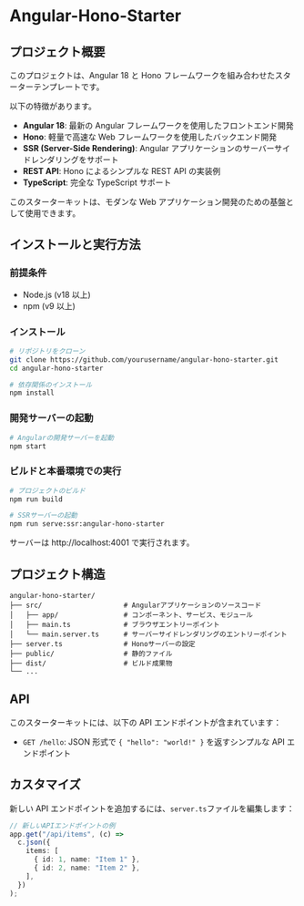 # Angular-Hono-Starter

## プロジェクト概要

このプロジェクトは、Angular 18 と Hono フレームワークを組み合わせたスターターテンプレートです。

以下の特徴があります。

- **Angular 18**: 最新の Angular フレームワークを使用したフロントエンド開発
- **Hono**: 軽量で高速な Web フレームワークを使用したバックエンド開発
- **SSR (Server-Side Rendering)**: Angular アプリケーションのサーバーサイドレンダリングをサポート
- **REST API**: Hono によるシンプルな REST API の実装例
- **TypeScript**: 完全な TypeScript サポート

このスターターキットは、モダンな Web アプリケーション開発のための基盤として使用できます。

## インストールと実行方法

### 前提条件

- Node.js (v18 以上)
- npm (v9 以上)

### インストール

```bash
# リポジトリをクローン
git clone https://github.com/yourusername/angular-hono-starter.git
cd angular-hono-starter

# 依存関係のインストール
npm install
```

### 開発サーバーの起動

```bash
# Angularの開発サーバーを起動
npm start
```

### ビルドと本番環境での実行

```bash
# プロジェクトのビルド
npm run build

# SSRサーバーの起動
npm run serve:ssr:angular-hono-starter
```

サーバーは http://localhost:4001 で実行されます。

## プロジェクト構造

```
angular-hono-starter/
├── src/                    # Angularアプリケーションのソースコード
│   ├── app/                # コンポーネント、サービス、モジュール
│   ├── main.ts             # ブラウザエントリーポイント
│   └── main.server.ts      # サーバーサイドレンダリングのエントリーポイント
├── server.ts               # Honoサーバーの設定
├── public/                 # 静的ファイル
├── dist/                   # ビルド成果物
└── ...
```

## API

このスターターキットには、以下の API エンドポイントが含まれています：

- `GET /hello`: JSON 形式で `{ "hello": "world!" }` を返すシンプルな API エンドポイント

## カスタマイズ

新しい API エンドポイントを追加するには、`server.ts`ファイルを編集します：

```typescript
// 新しいAPIエンドポイントの例
app.get("/api/items", (c) =>
  c.json({
    items: [
      { id: 1, name: "Item 1" },
      { id: 2, name: "Item 2" },
    ],
  })
);
```
